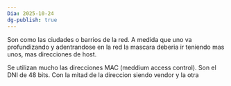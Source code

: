 ```yaml
---
Dia: 2025-10-24
dg-publish: true
---
```

Son como las ciudades o barrios de la red. 
A medida que uno va profundizando y adentrandose en la red la mascara deberia ir teniendo mas unos, mas direcciones de host. 

Se utilizan mucho las direcciones MAC (meddium access control). Son el DNI de 48 bits. Con la mitad de la direccion siendo vendor y la otra